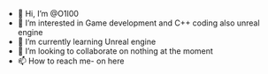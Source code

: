 - 👋 Hi, I’m @O1I00
- 👀 I’m interested in Game development and C++ coding also unreal engine
- 🌱 I’m currently learning Unreal engine
- 💞️ I’m looking to collaborate on nothing at the moment
- 📫 How to reach me- on here 


